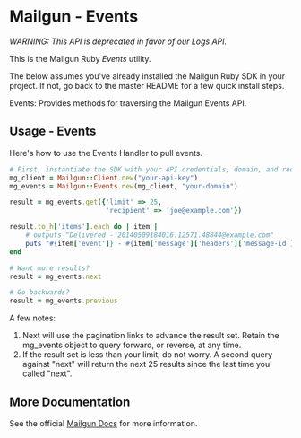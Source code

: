 Mailgun - Events
====================

_WARNING: This API is deprecated in favor of our Logs API._

This is the Mailgun Ruby *Events* utility.

The below assumes you've already installed the Mailgun Ruby SDK in your project.
If not, go back to the master README for a few quick install steps.

Events: Provides methods for traversing the Mailgun Events API.


Usage - Events
-----------------------------------------------------
Here's how to use the Events Handler to pull events.

```ruby
# First, instantiate the SDK with your API credentials, domain, and required parameters for example.
mg_client = Mailgun::Client.new("your-api-key")
mg_events = Mailgun::Events.new(mg_client, "your-domain")

result = mg_events.get({'limit' => 25,
                        'recipient' => 'joe@example.com'})

result.to_h['items'].each do | item |
    # outputs "Delivered - 20140509184016.12571.48844@example.com"
    puts "#{item['event']} - #{item['message']['headers']['message-id']}"
end

# Want more results?
result = mg_events.next

# Go backwards?
result = mg_events.previous
```

A few notes:  
1. Next will use the pagination links to advance the result set.
Retain the mg_events object to query forward, or reverse, at any time.  
2. If the result set is less than your limit, do not worry. A
second query against "next" will return the next 25 results since the
last time you called "next".

More Documentation
------------------
See the official [Mailgun Docs](https://documentation.mailgun.com/en/latest/api-events.html)
for more information.
